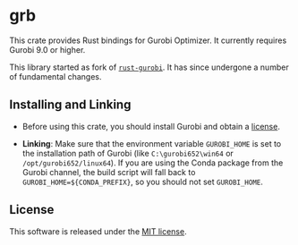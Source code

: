 # grb

This crate provides Rust bindings for Gurobi Optimizer.  It currently requires Gurobi 9.0 or higher.

This library started as fork of [`rust-gurobi`](https://github.com/ubnt-intrepid/rust-gurobi).  It has since undergone a number
of fundamental changes. 

## Installing and Linking

* Before using this crate, you should install Gurobi and obtain a [license](http://www.gurobi.com/downloads/licenses/license-center).

* **Linking**: Make sure that the environment variable `GUROBI_HOME` is set to the installation path of Gurobi
  (like `C:\gurobi652\win64` or `/opt/gurobi652/linux64`).  If you are using the Conda package
  from the Gurobi channel, the build script will fall back to `GUROBI_HOME=${CONDA_PREFIX}`, so you
  should not set `GUROBI_HOME`.

## License
This software is released under the [MIT license](LICENSE).
